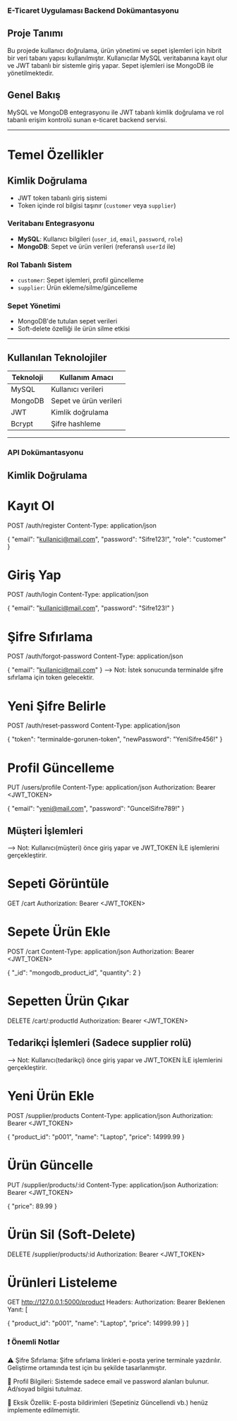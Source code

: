 ### E-Ticaret Uygulaması Backend Dokümantasyonu

## Proje Tanımı
Bu projede kullanıcı doğrulama, ürün yönetimi ve sepet işlemleri için hibrit bir veri tabanı yapısı kullanılmıştır. Kullanıcılar MySQL veritabanına kayıt olur ve JWT tabanlı bir sistemle giriş yapar. Sepet işlemleri ise MongoDB ile yönetilmektedir.

##  Genel Bakış
MySQL ve MongoDB entegrasyonu ile JWT tabanlı kimlik doğrulama ve rol tabanlı erişim kontrolü sunan e-ticaret backend servisi.

---

#  Temel Özellikler

##  Kimlik Doğrulama
- JWT token tabanlı giriş sistemi
- Token içinde rol bilgisi taşınır (`customer` veya `supplier`)

###  Veritabanı Entegrasyonu
- **MySQL**: Kullanıcı bilgileri (`user_id`, `email`, `password`, `role`)
- **MongoDB**: Sepet ve ürün verileri (referanslı `userId` ile)

###  Rol Tabanlı Sistem
- `customer`: Sepet işlemleri, profil güncelleme
- `supplier`: Ürün ekleme/silme/güncelleme

###  Sepet Yönetimi
- MongoDB'de tutulan sepet verileri
- Soft-delete özelliği ile ürün silme etkisi

---

##  Kullanılan Teknolojiler
| Teknoloji       | Kullanım Amacı               |
|-----------------|-----------------------------|
| MySQL           | Kullanıcı verileri          |
| MongoDB         | Sepet ve ürün verileri      |
| JWT             | Kimlik doğrulama            |
| Bcrypt          | Şifre hashleme              |

---
### API Dokümantasyonu
## Kimlik Doğrulama
# Kayıt Ol
POST /auth/register
Content-Type: application/json

{
  "email": "kullanici@mail.com",
  "password": "Sifre123!",
  "role": "customer"
}
# Giriş Yap
POST /auth/login
Content-Type: application/json

{
  "email": "kullanici@mail.com",
  "password": "Sifre123!"
}
# Şifre Sıfırlama
POST /auth/forgot-password
Content-Type: application/json

{
  "email": "kullanici@mail.com"
}
--> Not: İstek sonucunda terminalde şifre sıfırlama için token gelecektir.
# Yeni Şifre Belirle
POST /auth/reset-password
Content-Type: application/json

{
  "token": "terminalde-gorunen-token",
  "newPassword": "YeniSifre456!"
}
# Profil Güncelleme
PUT /users/profile
Content-Type: application/json
Authorization: Bearer <JWT_TOKEN>

{
  "email": "yeni@mail.com",
  "password": "GuncelSifre789!"
}

## Müşteri İşlemleri
--> Not: Kullanıcı(müşteri) önce giriş yapar ve JWT_TOKEN İLE işlemlerini gerçekleştirir.

# Sepeti Görüntüle
GET /cart
Authorization: Bearer <JWT_TOKEN>

# Sepete Ürün Ekle
POST /cart
Content-Type: application/json
Authorization: Bearer <JWT_TOKEN>

{
  "_id": "mongodb_product_id",
  "quantity": 2
}
# Sepetten Ürün Çıkar
DELETE /cart/:productId
Authorization: Bearer <JWT_TOKEN>

## Tedarikçi İşlemleri (Sadece supplier rolü)
--> Not: Kullanıcı(tedarikçi) önce giriş yapar ve JWT_TOKEN İLE işlemlerini gerçekleştirir.

# Yeni Ürün Ekle
POST /supplier/products
Content-Type: application/json
Authorization: Bearer <JWT_TOKEN>

{
  "product_id": "p001",
  "name": "Laptop",
  "price": 14999.99
}

# Ürün Güncelle
PUT /supplier/products/:id
Content-Type: application/json
Authorization: Bearer <JWT_TOKEN>

{
  "price": 89.99
}

# Ürün Sil (Soft-Delete)
DELETE /supplier/products/:id
Authorization: Bearer <JWT_TOKEN>

# Ürünleri Listeleme
GET http://127.0.0.1:5000/product
Headers:
Authorization: Bearer <token>
Beklenen Yanıt:
[

  {
    "product_id": "p001",
    "name": "Laptop",
    "price": 14999.99
    }
]


### ❗ Önemli Notlar
⚠️ Şifre Sıfırlama:
Şifre sıfırlama linkleri e-posta yerine terminale yazdırılır. Geliştirme ortamında test için bu şekilde tasarlanmıştır.

📌 Profil Bilgileri:
Sistemde sadece email ve password alanları bulunur. Ad/soyad bilgisi tutulmaz.

🚧 Eksik Özellik:
E-posta bildirimleri (Sepetiniz Güncellendi vb.) henüz implemente edilmemiştir.














